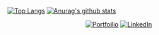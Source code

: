 <div align="justify">

  [![Top Langs](https://github-readme-stats.vercel.app/api/top-langs/?username=yjb94&layout=compact&hide=html,actionscript,php)](https://github.com/anuraghazra/github-readme-stats)
  [![Anurag's github stats](https://github-readme-stats.vercel.app/api?username=yjb94&show_icons=true)](https://github.com/anuraghazra/github-readme-stats)
  
</div>

<div align="center">

[![Portfoilio](https://img.shields.io/badge/Notion-black?logo=notion)](https://www.notion.so/luckypear/Jong-Bae-Paul-Yun-84df22a244e244a0af392858a87f01ef)
[![LinkedIn](https://img.shields.io/badge/LinkedIn-%230077B5?logo=linkedIn)](https://www.linkedin.com/in/jaybe-yun-219448106/)

</div>
